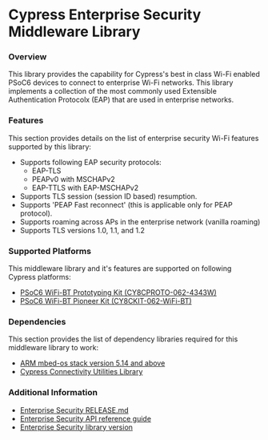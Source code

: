 # Cypress Enterprise Security Middleware Library

### Overview
This library provides the capability for Cypress's best in class Wi-Fi enabled 
PSoC6 devices to connect to enterprise Wi-Fi networks. This library implements 
a collection of the most commonly used Extensible Authentication Protocolx (EAP) 
that are used in enterprise networks. 

### Features
This section provides details on the list of enterprise security Wi-Fi features 
supported by this library:
* Supports following EAP security protocols: 
    * EAP-TLS
    * PEAPv0 with MSCHAPv2
    * EAP-TTLS with EAP-MSCHAPv2
* Supports TLS session (session ID based) resumption.
* Supports 'PEAP Fast reconnect' (this is applicable only for PEAP protocol).
* Supports roaming across APs in the enterprise network (vanilla roaming)
* Supports TLS versions 1.0, 1.1, and 1.2

### Supported Platforms
This middleware library and it's features are supported on following Cypress platforms:
* [PSoC6 WiFi-BT Prototyping Kit (CY8CPROTO-062-4343W)](https://www.cypress.com/documentation/development-kitsboards/psoc-6-wi-fi-bt-prototyping-kit-cy8cproto-062-4343w)
* [PSoC6 WiFi-BT Pioneer Kit (CY8CKIT-062-WiFi-BT)](https://www.cypress.com/documentation/development-kitsboards/psoc-6-wifi-bt-pioneer-kit-cy8ckit-062-wifi-bt)

### Dependencies
This section provides the list of dependency libraries required for this 
middleware library to work:
* [ARM mbed-os stack version 5.14 and above](https://os.mbed.com/mbed-os/releases)
* [Cypress Connectivity Utilities Library](https://github.com/cypresssemiconductorco/connectivity-utilities)

### Additional Information
* [Enterprise Security RELEASE.md](./RELEASE.md)
* [Enterprise Security API reference guide](https://cypresssemiconductorco.github.io/enterprise-security/api_reference_manual/html/index.html)
* [Enterprise Security library version](./version.txt)

